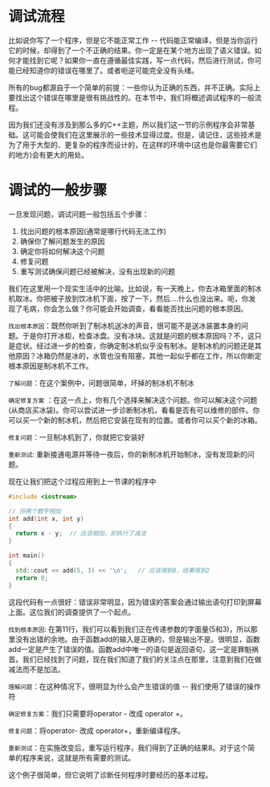 # 调试流程



比如说你写了一个程序，但是它不能正常工作 -- 代码能正常编译，但是当你运行它的时候，却得到了一个不正确的结果。你一定是在某个地方出现了语义错误。如何才能找到它呢？如果你一直在遵循最佳实践，写一点代码，然后进行测试，你可能已经知道你的错误在哪里了。或者呃逆可能完全没有头绪。

所有的bug都源自于一个简单的前提：一些你认为正确的东西，并不正确。实际上要找出这个错误在哪里是很有挑战性的。在本节中，我们将概述调试程序的一般流程。

因为我们还没有涉及到那么多的C++主题，所以我们这一节的示例程序会非常基础。这可能会使我们在这里展示的一些技术显得过度。但是，请记住，这些技术是为了用于大型的、更复杂的程序而设计的，在这样的环境中(这也是你最需要它们的地方)会有更大的用处。

# 调试的一般步骤

一旦发现问题，调试问题一般包括五个步骤：

1. 找出问题的根本原因(通常是哪行代码无法工作)
2. 确保你了解问题发生的原因
3. 确定你将如何解决这个问题
4. 修复问题
5. 重写测试确保问题已经被解决，没有出现新的问题

我们在这里用一个现实生活中的比喻。比如说，有一天晚上，你去冰箱里面的制冰机取冰。你把被子放到饮冰机下面，按了一下，然后....什么也没出来。呃，你发现了毛病，你会怎么做？你可能会开始调查，看看能否找出问题的根本原因。

`找出根本原因`：既然你听到了制冰机送冰的声音，很可能不是送冰装置本身的问题。于是你打开冰柜，检查冰盘。没有冰块。这就是问题的根本原因吗？不，这只是症状。经过进一步的检查，你确定制冰机似乎没有制冰。是制冰机的问题还是其他原因？冰箱仍然是冰的，水管也没有阻塞，其他一起似乎都在工作，所以你断定根本原因是制冰机不工作。

`了解问题`：在这个案例中，问题很简单，坏掉的制冰机不制冰

`确定修复方案` ：在这一点上，你有几个选择来解决这个问题。你可以解决这个问题(从商店买冰袋)。你可以尝试进一步诊断制冰机，看看是否有可以维修的部件。你可以买一个新的制冰机，然后把它安装在现有的位置。或者你可以买个新的冰箱。

`修复问题`：一旦制冰机到了，你就把它安装好

`重新测试`: 重新接通电源并等待一夜后，你的新制冰机开始制冰，没有发现新的问题。

现在让我们把这个过程应用到上一节课的程序中

```c++
#include <iostream>

// 将两个数字相加
int add(int x, int y)
{
  return x - y;  // 应该相加，却执行了减法
}

int main()
{
  std::cout << add(5, 3) << '\n';   // 应该得到8，结果得到2
  return 0;
}
```

这段代码有一点很好：错误非常明显，因为错误的答案会通过输出语句打印到屏幕上面。这位我们的调查提供了一个起点。

`找到根本原因`: 在第11行，我们可以看到我们正在传递参数的字面量(5和3)，所以那里没有出错的余地。由于函数add的输入是正确的，但是输出不是。很明显，函数add一定是产生了错误的值。函数add中唯一的语句是返回语句，这一定是罪魁祸首。我们已经找到了问题，现在我们知道了我们的关注点在那里，注意到我们在做减法而不是加法。

`理解问题`：在这种情况下，很明显为什么会产生错误的值 -- 我们使用了错误的操作符

`确定修复方案`：我们只需要将operator - 改成 operator +。

`修复问题`：将operator- 改成 operator+，重新编译程序。

`重新测试`：在实施改变后，重写运行程序，我们得到了正确的结果8。对于这个简单的程序来说，这就是所有需要的测试。

这个例子很简单，但它说明了诊断任何程序时要经历的基本过程。